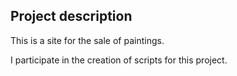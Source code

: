 ## Project description

This is a site for the sale of paintings.

I participate in the creation of scripts for this project.